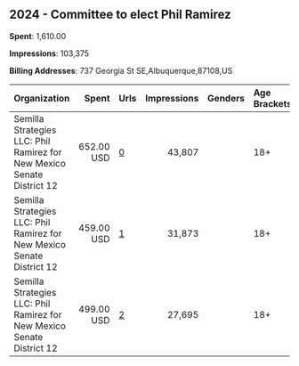 ## 2024 - Committee to elect Phil Ramirez 
**Spent**: 1,610.00

**Impressions**: 103,375

**Billing Addresses**: 737 Georgia St SE,Albuquerque,87108,US

|Organization|Spent|Urls|Impressions|Genders|Age Brackets|Country Codes|
|:---|---:|:---|---:|:---|:---|:---|
|Semilla Strategies LLC: Phil Ramirez for New Mexico Senate District 12|652.00 USD|[0](https://www.snap.com/political-ads/asset/3c84b813e58325c8e0fae44bc151777acd84b6bd2baa76bb210935de9cb14ef0?mediaType=mp4)|43,807||18+|united states|
|Semilla Strategies LLC: Phil Ramirez for New Mexico Senate District 12|459.00 USD|[1](https://www.snap.com/political-ads/asset/0f735e4dc24c09dd9485591117e4fa8798900d8b625db79401b8f6dcd6110c23?mediaType=mp4)|31,873||18+|united states|
|Semilla Strategies LLC: Phil Ramirez for New Mexico Senate District 12|499.00 USD|[2](https://www.snap.com/political-ads/asset/2a0e8ed84df39d286fa6720ef3dad109e207bb2276846040ec515c2fa406630c?mediaType=mp4)|27,695||18+|united states|
